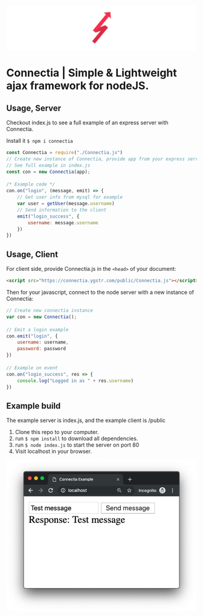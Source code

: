 ![img](img/banner.png)

# Connectia | Simple & Lightweight ajax framework for nodeJS.

## Usage, Server

Checkout index.js to see a full example of an express server with Connectia.

Install it ```$ npm i connectia```

```js
const Connectia = require("./Connectia.js")
// Create new instance of Connectia, provide app from your express server
// See full example in index.js
const con = new Connectia(app);

/* Example code */
con.on("login", (message, emit) => {
    // Get user info from mysql for example
    var user = getUser(message.username)
    // Send information to the client
    emit("login_success", {
        username: message.username
    })
})
```

## Usage, Client

For client side, provide Connectia.js in the ```<head>``` of your document:
```html
<script src="https://connectia.ygstr.com/public/Connectia.js"></script>
```


Then for your javascript, connect to the node server with a new instance of Connectia:
```js
// Create new connectia instance
var con = new Connectia();

// Emit a login example
con.emit("login", {
    username: username,
    password: password
})

// Example on event
con.on("login_success", res => {
    console.log("Logged in as " + res.username)
})
```

## Example build

The example server is index.js, and the example client is /public

1. Clone this repo to your computer.
2. run ```$ npm install``` to download all dependencies.
3. run ```$ node index.js``` to start the server on port 80
4. Visit localhost in your browser.

![Example screenshot](img/example.png)
